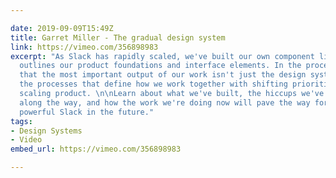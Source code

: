 ```yaml
---

date: 2019-09-09T15:49Z
title: Garret Miller - The gradual design system
link: https://vimeo.com/356898983
excerpt: "As Slack has rapidly scaled, we've built our own component library that
  outlines our product foundations and interface elements. In the process, we found
  that the most important output of our work isn't just the design system, but rather
  the processes that define how we work together with shifting priorities and a rapidly
  scaling product. \n\nLearn about what we've built, the hiccups we've encountered
  along the way, and how the work we're doing now will pave the way for an even more
  powerful Slack in the future."
tags:
- Design Systems
- Video
embed_url: https://vimeo.com/356898983

---
```

